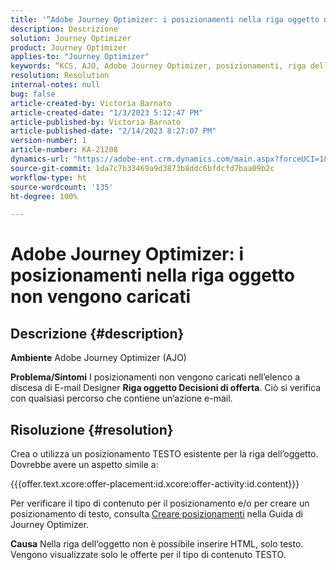 ```yaml
---
title: '“Adobe Journey Optimizer: i posizionamenti nella riga oggetto non vengono caricati“'
description: Descrizione
solution: Journey Optimizer
product: Journey Optimizer
applies-to: "Journey Optimizer"
keywords: “KCS, AJO, Adobe Journey Optimizer, posizionamenti, riga dell’oggetto, non caricati, tipo di contenuto, html, testo“
resolution: Resolution
internal-notes: null
bug: false
article-created-by: Victoria Barnato
article-created-date: "1/3/2023 5:12:47 PM"
article-published-by: Victoria Barnato
article-published-date: "2/14/2023 8:27:07 PM"
version-number: 1
article-number: KA-21208
dynamics-url: "https://adobe-ent.crm.dynamics.com/main.aspx?forceUCI=1&pagetype=entityrecord&etn=knowledgearticle&id=1597f3d5-898b-ed11-81ad-6045bd0067ea"
source-git-commit: 1da7c7b33469a9d3873b8ddc6bfdcfd7baa09b2c
workflow-type: ht
source-wordcount: '135'
ht-degree: 100%

---
```


# Adobe Journey Optimizer: i posizionamenti nella riga oggetto non vengono caricati

## Descrizione {#description}

<b>Ambiente</b>
Adobe Journey Optimizer (AJO)


<b>Problema/Sintomi</b>
I posizionamenti non vengono caricati nell’elenco a discesa di E-mail Designer <b> Riga oggetto </b><b>Decisioni di offerta</b>. Ciò si verifica con qualsiasi percorso che contiene un‘azione e-mail.


## Risoluzione {#resolution}


Crea o utilizza un posizionamento TESTO esistente per la riga dell’oggetto. Dovrebbe avere un aspetto simile a:

{{{offer.text.xcore:offer-placement:id.xcore:offer-activity:id.content}}}

Per verificare il tipo di contenuto per il posizionamento e/o per creare un posizionamento di testo, consulta [Creare posizionamenti](https://experienceleague.adobe.com/docs/journey-optimizer/using/offer-decisioning/create-components/creating-placements.html?lang=it) nella Guida di Journey Optimizer.


<b>Causa</b>
Nella riga dell‘oggetto non è possibile inserire HTML, solo testo. Vengono visualizzate solo le offerte per il tipo di contenuto TESTO.
